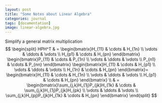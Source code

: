 ```yaml
---
layout: post
title: "Some Notes about Linear Algebra"
categories: journal
tags: [documentation]
image: linear-algebra.jpg
---
```

Simplify a general matrix multiplication  
$$
\begin{split}
HPH^T & = \begin{bmatrix}H_{11} & \cdots & H_{1n} \\ \vdots & \ddots & \vdots \\ H_{p1} & \cdots & H_{pn} \end{bmatrix}
\begin{bmatrix}P_{11} & \cdots & P_{1n} \\ \vdots & \ddots & \vdots \\ P_{n1} & \cdots & P_{nn} \end{bmatrix}
\begin{bmatrix}H_{11} & \cdots & H_{p1} \\ \vdots & \ddots & \vdots \\ H_{1n} & \cdots & H_{pn} \end{bmatrix}=
\begin{bmatrix}H_{11} & \cdots & H_{1n} \\ \vdots & \ddots & \vdots \\ H_{p1} & \cdots & H_{pn} \end{bmatrix} \\
& = \begin{bmatrix}\sum_{j,k}H_{1j}P_{jk}H_{1k} & \cdots & \sum_{j,k}H_{1j}P_{jk}H_{pk} \\ \vdots & \ddots & \vdots \\ \sum_{j,k}H_{pj}P_{jk}H_{1k} & \cdots & H_{pn} \end{bmatrix}
\end{split}
$$
<!--stackedit_data:
eyJoaXN0b3J5IjpbLTI5NDk3NzIzNCwtMTkxMDY2MzM4NSwtMz
YxOTI3MjY1LC03Nzk0MTQ2NzMsMTU3Mzg1MDE2OF19
-->